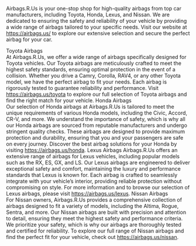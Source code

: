 Airbags.R.Us is your one-stop shop for high-quality airbags from top car manufacturers, including Toyota, Honda, Lexus, and Nissan. We are dedicated to ensuring the safety and reliability of your vehicle by providing a wide range of airbags tailored to your specific needs. Visit our website at https://airbags.us/ to explore our extensive selection and secure the perfect airbag for your car.
	
Toyota Airbags	
At Airbags.R.Us, we offer a wide range of airbags specifically designed for Toyota vehicles. Our Toyota airbags are meticulously crafted to meet the highest safety standards, ensuring optimal protection in the event of a collision. Whether you drive a Camry, Corolla, RAV4, or any other Toyota model, we have the perfect airbag to fit your needs. Each airbag is rigorously tested to guarantee reliability and performance. Visit https://airbags.us/toyota to explore our full selection of Toyota airbags and find the right match for your vehicle.
Honda Airbags		
Our selection of Honda airbags at Airbags.R.Us is tailored to meet the unique requirements of various Honda models, including the Civic, Accord, CR-V, and more. We understand the importance of safety, which is why all our Honda airbags are sourced from reputable manufacturers and undergo stringent quality checks. These airbags are designed to provide maximum protection and durability, ensuring that you and your passengers are safe on every journey. Discover the best airbag solutions for your Honda by visiting https://airbags.us/honda.
Lexus Airbags
Airbags.R.Us offers an extensive range of airbags for Lexus vehicles, including popular models such as the RX, ES, GX, and LS. Our Lexus airbags are engineered to deliver exceptional safety and comfort, maintaining the luxury and performance standards that Lexus is known for. Each airbag is crafted to seamlessly integrate with your vehicle’s interior, providing reliable protection without compromising on style. For more information and to browse our selection of Lexus airbags, please visit https://airbags.us/lexus.
Nissan Airbags	
For Nissan owners, Airbags.R.Us provides a comprehensive collection of airbags designed to fit a variety of models, including the Altima, Rogue, Sentra, and more. Our Nissan airbags are built with precision and attention to detail, ensuring they meet the highest safety and performance criteria. We prioritize your safety, which is why our airbags are thoroughly tested and certified for reliability. To explore our full range of Nissan airbags and find the perfect fit for your vehicle, check out https://airbags.us/nissan.
